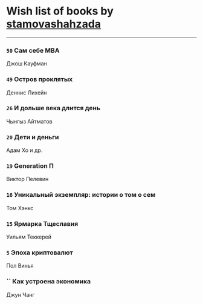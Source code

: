 # Wish list of books by [stamovashahzada](http://vk.com/id310646815)
---

### `50` Сам себе MBA
Джош Кауфман

### `49` Остров проклятых
Деннис Лихейн

### `26` И дольше века длится день
Чынгыз Айтматов

### `20` Дети и деньги
Адам Хо и др.

### `19` Generation П
Виктор Пелевин

### `16` Уникальный экземпляр: истории о том о сем
Том Хэнкс

### `15` Ярмарка Тщеславия
Уильям Теккерей

### `5` Эпоха криптовалют
Пол Винья

### `` Как устроена экономика
Джун Чанг

